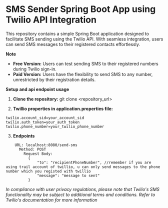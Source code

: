 # SMS Sender Spring Boot App using Twilio API Integration

This repository contains a simple Spring Boot application designed to facilitate SMS sending using the Twilio API. With seamless integration, users can send SMS messages to their registered contacts effortlessly.

**Note**  

- **Free Version:** Users can test sending SMS to their registered numbers during Twilio sign-in.
- **Paid Version:** Users have the flexibility to send SMS to any number, unrestricted by their registration details.
  
**Setup and api endpoint usage**

1. **Clone the repository:**
   git clone <repository_url>
   
2. **Twillio properties in application.properties file:**
  ```
  twilio.account_sid=your_account_sid 
  twilio.auth_token=your_auth_token
  twilio.phone_number=your_twilio_phone_number
```
3. **Endpoints**
```
    URL: localhost:8080/send-sms
      Method: POST  
        Request Body:
          {
              "to": "recipientPhoneNumber", //remember if you are using trail account of twillio, u can only send messages to the phone number which you registed with twillio
              "message": "message to sent"
          }
```
_In compliance with user privacy regulations, please note that Twilio's SMS functionality may be subject to additional terms and conditions. Refer to Twilio's documentation for more information_
